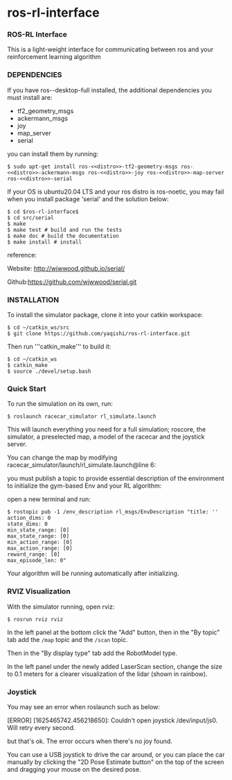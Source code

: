 # ros-rl-interface

### ROS-RL Interface
This is a light-weight interface for communicating between ros and your reinforcement learning algorithm

### DEPENDENCIES
If you have ros-<distro>-desktop-full installed, the additional dependencies you must install are:

- tf2_geometry_msgs
- ackermann_msgs
- joy
- map_server
- serial

you can install them by running:

```
$ sudo apt-get install ros-<<distro>>-tf2-geometry-msgs ros-<<distro>>-ackermann-msgs ros-<<distro>>-joy ros-<<distro>>-map-server ros-<<distro>>-serial
```

If your OS is ubuntu20.04 LTS and your ros distro is ros-noetic, you may fail when you install package 'serial' and the solution below:

```
$ cd $ros-rl-interface$
$ cd src/serial
$ make
$ make test # build and run the tests
$ make doc # build the documentation
$ make install # install
```

reference:

Website: http://wjwwood.github.io/serial/

Github:https://github.com/wjwwood/serial.git

### INSTALLATION
To install the simulator package, clone it into your catkin workspace:

```
$ cd ~/catkin_ws/src
$ git clone https://github.com/yaqishi/ros-rl-interface.git
```

Then run '''catkin_make''' to build it:

```
$ cd ~/catkin_ws
$ catkin_make
$ source ./devel/setup.bash
```

### Quick Start
To run the simulation on its own, run:

```
$ roslaunch racecar_simulator rl_simulate.launch
```

This will launch everything you need for a full simulation; roscore, the simulator, a preselected map, a model of the racecar and the joystick server.

You can change the map by modifying racecar_simulator/launch/rl_simulate.launch@line 6:

  <arg name="map" default="YOUR_MAP_PATH"/>
  
you must publish a topic to provide essential description of the environment to initialize the gym-based Env and your RL algorithm:

open a new terminal and run:

```
$ rostopic pub -1 /env_description rl_msgs/EnvDescription "title: ''
action_dims: 0
state_dims: 0
min_state_range: [0]
max_state_range: [0]
min_action_range: [0]
max_action_range: [0]
reward_range: [0]
max_episode_len: 0" 
```

Your algorithm will be running automatically after initializing.

### RVIZ Visualization
With the simulator running, open rviz:

```
$ rosrun rviz rviz
```

In the left panel at the bottom click the "Add" button, then in the "By topic" tab add the ```/map``` topic and the ```/scan``` topic.

Then in the "By display type" tab add the RobotModel type.

In the left panel under the newly added LaserScan section, change the size to 0.1 meters for a clearer visualization of the lidar (shown in rainbow).

### Joystick
You may see an error when roslaunch such as below:

[ERROR] [1625465742.456218650]: Couldn't open joystick /dev/input/js0. Will retry every second.

but that's ok. The error occurs when there's no joy found.

You can use a USB joystick to drive the car around, or you can place the car manually by clicking the "2D Pose Estimate button" on the top of the screen and dragging your mouse on the desired pose.
